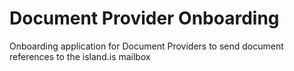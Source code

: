 <!-- gitbook-ignore -->

# Document Provider Onboarding

Onboarding application for Document Providers to send document references to the island.is mailbox
